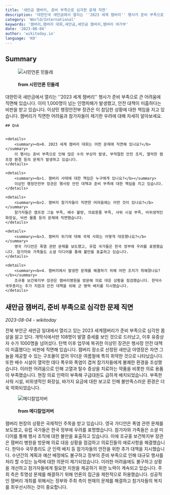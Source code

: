 ```yaml
---
title: '새만금 잼버리, 준비 부족으로 심각한 문제 직면'
description: '대한민국 새만금에서 열리는 ''2023 세계 잼버리'' 행사가 준비 부족으로 큰 어려움에 직면해 있습니다. 이미 1,000명이 넘는 인명피해가 발생했고, 안전 대책이 미흡하다는 비판을 받고 있습니다. 이상민 행정안전부 장관은 이 참담한 상황에 대한 책임을 지고 있습니다. 잼버리가 직면한 어려움과 참가자들이 제기한 우려에 대해 자세히 알아보세요.'
category: 'World/International'
keywords: '잼버리,잼버리 대회,새만금,새만금 잼버리,잼버리 여가부'
date: '2023-08-04'
author: 'wikitoday.io'
language: 'KO'
---
```


## Summary



<figure>
    <img src="https://cdn.mindlenews.com/news/thumbnail/202308/4464_11351_1846_v150.jpg" alt="시민언론 민들레" />
    <figcaption>
        <h4> from 시민언론 민들레</h4>
    </figcaption>
</figure>


대한민국 새만금에서 열리는 ''2023 세계 잼버리'' 행사가 준비 부족으로 큰 어려움에 직면해 있습니다. 이미 1,000명이 넘는 인명피해가 발생했고, 안전 대책이 미흡하다는 비판을 받고 있습니다. 이상민 행정안전부 장관은 이 참담한 상황에 대한 책임을 지고 있습니다. 잼버리가 직면한 어려움과 참가자들이 제기한 우려에 대해 자세히 알아보세요.


    ## QnA

    
    <details>
        <summary><b>0. 2023 세계 잼버리 대회는 어떤 문제에 직면해 있나요?</b></summary>
        이 행사는 준비 부족으로 인해 많은 수의 부상자 발생, 부적절한 안전 조치, 열악한 캠프장 환경 등의 문제가 발생하고 있습니다.
    </details>
    
    <details>
        <summary><b>1. 잼버리 사태에 대한 책임은 누구에게 있나요?</b></summary>
        이상민 행정안전부 장관은 행사장 안전 대책과 준비 부족에 대한 책임을 지고 있습니다.
    </details>
    
    <details>
        <summary><b>2. 잼버리 참가자들이 직면한 어려움에는 어떤 것이 있나요?</b></summary>
        참가자들은 캠프장 그늘 부족, 배수 불량, 의료용품 부족, 샤워 시설 부족, 비위생적인 화장실, 비싼 물품 등의 문제에 직면했습니다.
    </details>
    
    <details>
        <summary><b>3. 잼버리 위기에 대해 국제 사회는 어떻게 대응했나요?</b></summary>
        영국 가디언은 폭염 관련 문제를 보도했고, 유럽 국가들은 한국 정부에 우려를 표명했습니다. 참가자와 가족들도 소셜 미디어를 통해 불만을 표출하고 있습니다.
    </details>
    
    <details>
        <summary><b>4. 잼버리에서 발생한 문제를 해결하기 위해 어떤 조치가 취해졌나요?</b></summary>
        조규홍 보건복지부 장관은 잼버리병원을 방문해 의료 대응 상황을 점검했습니다. 한덕수 국무총리는 추가 지원과 안전 대책을 위해 군 병력 배치를 지시했습니다.
    </details>
    


## 새만금 잼버리, 준비 부족으로 심각한 문제 직면

_2023-08-04 - wikitoday_

전북 부안군 새만금 일대에서 열리고 있는 2023 세계잼버리가 준비 부족으로 심각한 몸살을 앓고 있다. 개막식에서만 108명이 발열 증세를 보인 것으로 드러났고, 이후 유증상자 수가 1000명을 넘어섰다. 탄핵 이후 업무에 복귀한 이상민 장관은 행사장 안전 대책이 미흡했다는 비판에 직면해 있습니다. 잼버리 장소로 선정된 새만금 야영장은 자연 그늘을 제공할 수 있는 구조물이 없어 무더운 여름철에 특히 취약한 것으로 나타났습니다. 또한 배수 시설이 열악한 데다 폭우와 폭염이 겹쳐 참가자들에게 불쾌한 환경을 조성했습니다. 이러한 어려움으로 인해 고열과 탈수 증상을 치료하는 약품을 비롯한 의료 용품이 부족했습니다. 현장 의료 인력이 부족해 구급대원도 급하게 배치되었습니다. 부족한 샤워 시설, 비위생적인 화장실, 바가지 요금에 대한 보고로 인해 불만족스러운 환경은 더욱 악화되었습니다.


<figure>
    <img src="http://cdn.monews.co.kr/news/thumbnail/202308/325623_92181_950_v150.jpg" alt="메디칼업저버" />
    <figcaption>
        <h4> from 메디칼업저버</h4>
    </figcaption>
</figure>


잼버리 현장의 상황은 국제적인 주목을 받고 있습니다. 영국 가디언은 폭염 관련 문제를 보도했고, 유럽 국가들은 한국 정부에 우려를 표명했습니다. 참가자와 가족들은 소셜 미디어를 통해 행사 조직에 대한 불만을 표출하고 있습니다. 이에 조규홍 보건복지부 장관은 잼버리 병원을 방문해 의료 대응 상황을 점검하고 의료진들의 애로사항을 해결했습니다. 한덕수 국무총리도 군 인력 배치 등 참가자들의 안전을 위한 추가 대책을 지시했습니다. 수년간의 계획과 예산 배정에도 불구하고 정부의 준비 부족으로 인해 대규모 행사를 처리 할 수있는 능력에 대한 의문이 제기되었습니다. 이러한 어려움에도 불구하고 상황을 개선하고 참가자들에게 필요한 지원을 제공하기 위한 노력이 계속되고 있습니다. 주최 측은 투명성 문제를 해결하기 위해 언론의 접근을 제한적으로 허용했습니다. 성공적인 잼버리 개최를 위해서는 정부와 주최 측이 현재의 문제를 해결하고 참가자들의 복지를 최우선시하는 것이 중요합니다.
